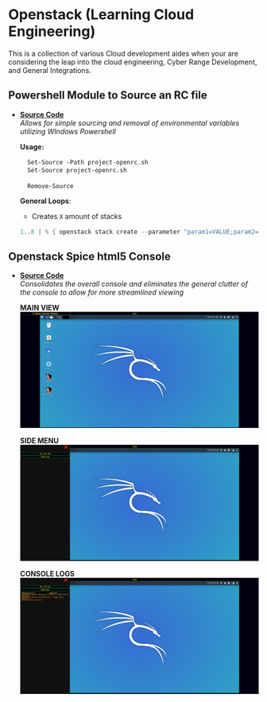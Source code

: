 # Openstack (Learning Cloud Engineering)
This is a collection of various Cloud development aides when your are considering the leap into the cloud engineering, Cyber Range Development, and General Integrations.


## Powershell Module to Source an RC file 
* **[Source Code](source.psm1)**  
_Allows for simple sourcing and removal of environmental variables utilizing WIndows Powershell_  

    **Usage:**
    
        Set-Source -Path project-openrc.sh
        Set-Source project-openrc.sh

        Remove-Source


    **General Loops**:  
    
    * Creates ``X`` amount of stacks

    ```powershell
    1..8 | % { openstack stack create --parameter "param1=VALUE;param2=VALUE" -t <YAML File> <STACK NAME>$_; Start-Sleep 20 }
    ```


## Openstack Spice html5 Console 
* **[Source Code](nova/files/)**  
_Consolidates the overall console and eliminates the general clutter of the console to allow for more streamlined viewing_  
  
    **MAIN VIEW**
    ![](nova/files/console.PNG)  
    
    **SIDE MENU**
    ![](nova/files/console1.PNG)  
    
    **CONSOLE LOGS**
    ![](nova/files/console2.PNG)

